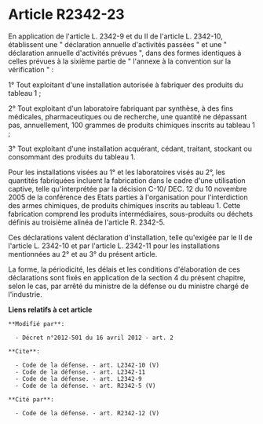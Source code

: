 # Article R2342-23

En application de l'article L. 2342-9 et du II de l'article L. 2342-10, établissent une " déclaration annuelle d'activités
passées " et une " déclaration annuelle d'activités prévues ", dans des formes identiques à celles prévues à la sixième
partie de " l'annexe à la convention sur la vérification " : 

1° Tout exploitant d'une installation autorisée à fabriquer des produits du tableau 1 ; 

2° Tout exploitant d'un laboratoire fabriquant par synthèse, à des fins médicales, pharmaceutiques ou de recherche, une
quantité ne dépassant pas, annuellement, 100 grammes de produits chimiques inscrits au tableau 1 ; 

3° Tout exploitant d'une installation acquérant, cédant, traitant, stockant ou consommant des produits du tableau 1. 

Pour les installations visées au 1° et les laboratoires visés au 2°, les quantités fabriquées incluent la fabrication dans le
cadre d'une utilisation captive, telle qu'interprétée par la décision C-10/ DEC. 12 du 10 novembre 2005 de la conférence des
Etats parties à l'organisation pour l'interdiction des armes chimiques, de produits chimiques inscrits au tableau 1. Cette
fabrication comprend les produits intermédiaires, sous-produits ou déchets définis au troisième alinéa de l'article R.
2342-5. 

Ces déclarations valent déclaration d'installation, telle qu'exigée par le II de l'article L. 2342-10 et par l'article L.
2342-11 pour les installations mentionnées au 2° et au 3° du présent article. 

La forme, la périodicité, les délais et les conditions d'élaboration de ces déclarations sont fixés en application de la
section 4 du présent chapitre, selon le cas, par arrêté du ministre de la défense ou du ministre chargé de l'industrie.

**Liens relatifs à cet article**

	**Modifié par**:

	  - Décret n°2012-501 du 16 avril 2012 - art. 2

	**Cite**:

	  - Code de la défense. - art. L2342-10 (V)
	  - Code de la défense. - art. L2342-11
	  - Code de la défense. - art. L2342-9
	  - Code de la défense. - art. R2342-5 (V)

	**Cité par**:

	  - Code de la défense. - art. R2342-12 (V)

